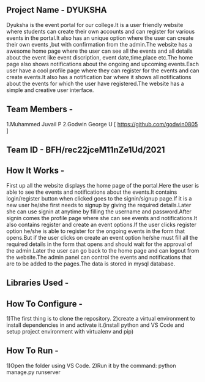 ## Project Name - DYUKSHA
   Dyuksha is the event portal for our college.It is a user friendly website where students can create their own accounts and can register
   for various events in the portal.It also has an unique option where the user can create their own events ,but with confirmation from the
   admin.The website has a awesome home page where the user can see all the events and all details about the event like event discription,
   event date,time,place etc.The home page also shows notifications about the ongoing and upcoming events.Each user have a cool profile page
   where they can register for the events and can create events.It also has a notification bar where it shows all notifications about the 
   events for which the user have registered.The website has a simple and creative user interface.
## Team Members -
   1.Muhammed Juvail P
   2.Godwin George U  [ https://github.com/godwin0805 ]
## Team ID - BFH/rec22jceM11nZe1Ud/2021
## How It Works - 
   First up all the website displays the home page of the portal.Here the user is able to see the events and notifications about the events.It 
   contains login/register button when clicked goes to the signin/signup page.If it is a new user he/she first needs to signup by giving the required
   details.Later she can use signin at anytime by filling the username and password.After signin comes the profile page where she can see events and 
   notifications.It also contains register and create an event options.If the user clicks register option he/she is able to register for the ongoing events
   in the form that opens.But if the user clicks on create an event option he/she must fill all the required details in the form that opens and should
   wait for the approval of the admin.Later the user can go back to the home page and can logout from the website.The admin panel can control the events 
   and notifications that are to be added to the pages.The data is stored in mysql database.
   
## Libraries Used - 
   
   
## How To Configure -
  1)The first thing is to clone the repository.
  2)create a virtual environment to install dependencies in and activate it.(install python and VS Code and setup project environment with virtualenv and pip)
## How To Run -
  1)Open the folder using VS Code.
  2)Run it by the command: python manage.py runserver
